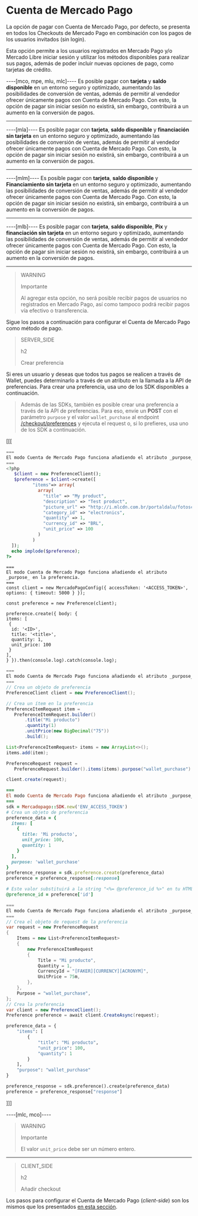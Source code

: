 # Cuenta de Mercado Pago

La opción de pagar con Cuenta de Mercado Pago, por defecto, se presenta en todos los Checkouts de Mercado Pago en combinación con los pagos de los usuarios invitados (sin login).

Esta opción permite a los usuarios registrados en Mercado Pago y/o Mercado Libre iniciar sesión y utilizar los métodos disponibles para realizar sus pagos, además de poder incluir nuevas opciones de pago, como tarjetas de crédito.

----[mco, mpe, mlu, mlc]----
Es posible pagar con **tarjeta** y **saldo disponible** en un entorno seguro y optimizado, aumentando las posibilidades de conversión de ventas, además de permitir al vendedor ofrecer únicamente pagos con Cuenta de Mercado Pago. Con esto, la opción de pagar sin iniciar sesión no existirá, sin embargo, contribuirá a un aumento en la conversión de pagos. 

------------
----[mla]----
Es posible pagar con **tarjeta**, **saldo disponible** y **financiación sin tarjeta** en un entorno seguro y optimizado, aumentando las posibilidades de conversión de ventas, además de permitir al vendedor ofrecer únicamente pagos con Cuenta de Mercado Pago. Con esto, la opción de pagar sin iniciar sesión no existirá, sin embargo, contribuirá a un aumento en la conversión de pagos. 

------------
----[mlm]----
Es posible pagar con **tarjeta**, **saldo disponible** y **Financiamiento sin tarjeta** en un entorno seguro y optimizado, aumentando las posibilidades de conversión de ventas, además de permitir al vendedor ofrecer únicamente pagos con Cuenta de Mercado Pago. Con esto, la opción de pagar sin iniciar sesión no existirá, sin embargo, contribuirá a un aumento en la conversión de pagos. 

------------
----[mlb]----
Es posible pagar con **tarjeta**, **saldo disponible**, **Pix** y **financiación sin tarjeta** en un entorno seguro y optimizado, aumentando las posibilidades de conversión de ventas, además de permitir al vendedor ofrecer únicamente pagos con Cuenta de Mercado Pago. Con esto, la opción de pagar sin iniciar sesión no existirá, sin embargo, contribuirá a un aumento en la conversión de pagos.

------------

> WARNING
>
> Importante
>
> Al agregar esta opción, no será posible recibir pagos de usuarios no registrados en Mercado Pago, así como tampoco podrá recibir pagos vía efectivo o transferencia.

Sigue los pasos a continuación para configurar el Cuenta de Mercado Pago como método de pago.

> SERVER_SIDE
>
> h2
>
> Crear preferencia

Si eres un usuario y deseas que todos tus pagos se realicen a través de Wallet, puedes determinarlo a través de un atributo en la llamada a la API de preferencias. Para crear una preferencia, usa uno de los SDK disponibles a continuación.

> Además de las SDKs, también es posible crear una preferencia a través de la API de preferencias. Para eso, envíe un **POST** con el parámetro `purpose` y el valor `wallet_purchase` al endpoint [/checkout/preferences](/developers/es/reference/preferences/_checkout_preferences/post) y ejecuta el request o, si lo prefieres, usa uno de los SDK a continuación.

[[[
```php
===
El modo Cuenta de Mercado Pago funciona añadiendo el atributo _purpose_ en la preferencia.
===
<?php
   $client = new PreferenceClient();
   $preference = $client->create([
          "items"=> array(
            array(
              "title" => "My product",
              "description" => "Test product",
              "picture_url" => "http://i.mlcdn.com.br/portaldalu/fotosconteudo/48029_01.jpg",
              "category_id" => "electronics",
              "quantity" => 1,
              "currency_id" => "BRL",
              "unit_price" => 100
            )
          )
  ]);
  echo implode($preference);
?>
```
```node
===
El modo Cuenta de Mercado Pago funciona añadiendo el atributo _purpose_ en la preferencia.
===
const client = new MercadoPagoConfig({ accessToken: '<ACCESS_TOKEN>', options: { timeout: 5000 } });

const preference = new Preference(client);

preference.create({ body: {
items: [
 {
  id: '<ID>',
  title: '<title>',
  quantity: 1,
  unit_price: 100
 }
],
} }).then(console.log).catch(console.log);
```
```java
===
El modo Cuenta de Mercado Pago funciona añadiendo el atributo _purpose_ en la preferencia.
===
// Crea un objeto de preferencia
PreferenceClient client = new PreferenceClient();

// Crea un ítem en la preferencia
PreferenceItemRequest item =
   PreferenceItemRequest.builder()
       .title("Mi producto")
       .quantity(1)
       .unitPrice(new BigDecimal("75"))
       .build();

List<PreferenceItemRequest> items = new ArrayList<>();
items.add(item);

PreferenceRequest request =
   PreferenceRequest.builder().items(items).purpose("wallet_purchase").build();

client.create(request);
```
```ruby
===
El modo Cuenta de Mercado Pago funciona añadiendo el atributo _purpose_ en la preferencia.
===
sdk = Mercadopago::SDK.new('ENV_ACCESS_TOKEN')
# Crea un objeto de preferencia
preference_data = {
  items: [
    {
      title: 'Mi producto',
      unit_price: 100,
      quantity: 1
    }
  ],
  purpose: 'wallet_purchase'
}
preference_response = sdk.preference.create(preference_data)
preference = preference_response[:response]

# Este valor substituirá a la string "<%= @preference_id %>" en tu HTML
@preference_id = preference['id']
```
```csharp
===
El modo Cuenta de Mercado Pago funciona añadiendo el atributo _purpose_ en la preferencia.
===
// Crea el objeto de request de la preferencia
var request = new PreferenceRequest
{
    Items = new List<PreferenceItemRequest>
    {
        new PreferenceItemRequest
        {
            Title = "Mi producto",
            Quantity = 1,
            CurrencyId = "[FAKER][CURRENCY][ACRONYM]",
            UnitPrice = 75m,
        },
    },
    Purpose = "wallet_purchase",
};
// Crea la preferencia
var client = new PreferenceClient();
Preference preference = await client.CreateAsync(request);
```
```python
preference_data = {
    "items": [
        {
            "title": "Mi producto",
            "unit_price": 100,
            "quantity": 1
        }
    ],
    "purpose": "wallet_purchase"
}

preference_response = sdk.preference().create(preference_data)
preference = preference_response["response"]
```
]]]

----[mlc, mco]----

> WARNING
>
> Importante
>
> El valor `unit_price` debe ser un número entero.

------------

> CLIENT_SIDE
>
> h2
>
> Añadir checkout

Los pasos para configurar el Cuenta de Mercado Pago (*client-side*) son los mismos que los presentados [en esta sección](/developers/es/docs/checkout-pro/integrate-preferences).
